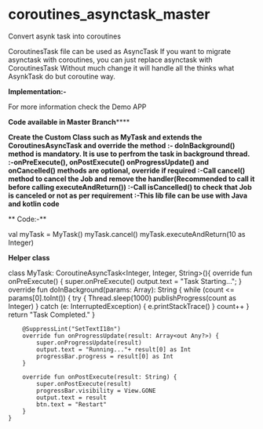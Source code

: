 # coroutines_asynctask_master
Convert asynk task into coroutines 

CoroutinesTask file can be used as AsyncTask
If you want to migrate asynctask with coroutines, you can just replace asynctask with CoroutinesTask
Without much change it will handle all the thinks what AsynkTask do but coroutine way.



**Implementation:-**

For more information check the Demo APP

**Code available in Master Branch******

**Create the Custom Class such as MyTask and extends the CoroutinesAsyncTask and override the method
   :- doInBackground() method is mandatory. It is use to perfrom the task in background thread.
   :-onPreExecute(), onPostExecute() onProgressUpdate() and onCancelled() methods are optional, override if required
   :-Call cancel() method to cancel the Job and remove the handler(Recommended to call it before calling executeAndReturn())
   :-Call isCancelled() to check that Job is canceled or not as per requirement
   :-This lib file can be use with Java and kotlin code**
   
   
  ** Code:-**
  
  val myTask = MyTask()
  myTask.cancel()
  myTask.executeAndReturn(10 as Integer)
  
  
  **Helper class**
  
  class MyTask: CoroutineAsyncTask<Integer, Integer, String>(){
        override fun onPreExecute() {
            super.onPreExecute()
            output.text = "Task Starting...";
        }
        override fun doInBackground(params: Array<out Integer>): String {
            while (count <= params[0].toInt()) {
                try {
                    Thread.sleep(1000)
                    publishProgress(count as Integer)
                } catch (e: InterruptedException) {
                    e.printStackTrace()
                }
                count++
            }
            return "Task Completed."
        }

        @SuppressLint("SetTextI18n")
        override fun onProgressUpdate(result: Array<out Any?>) {
            super.onProgressUpdate(result)
            output.text = "Running..."+ result[0] as Int
            progressBar.progress = result[0] as Int
        }

        override fun onPostExecute(result: String) {
            super.onPostExecute(result)
            progressBar.visibility = View.GONE
            output.text = result
            btn.text = "Restart"
        }
    }
